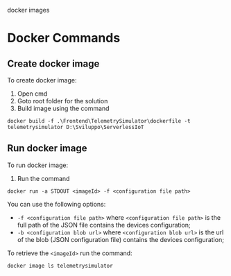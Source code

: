 ﻿docker images
# Docker Commands

## Create docker image

To create docker image:

1. Open cmd 
2. Goto root folder for the solution
3. Build image using the command

`docker build -f .\Frontend\TelemetrySimulator\dockerfile -t telemetrysimulator D:\Sviluppo\ServerlessIoT`


## Run docker image

To run docker image:

1. Run the command

`docker run -a STDOUT <imageId> -f <configuration file path>`

You can use the following options:

- `-f <configuration file path>` where `<configuration file path>` is the full path of the JSON file contains the devices configuration;
- `-b <configuration blob url>` where `<configuration blob url>` is the url of the blob (JSON configuration file) contains the devices configuration;

To retrieve the `<imageId>` run the command:

`docker image ls telemetrysimulator`
